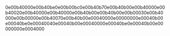 0e00b40000e00b40be0e00b00bc0e00b40b70e00b40b00e00b40000e00b40020e00b40000e00b40000e00b40b00e00b40b00e00b00030e00b40000e00b00000e00b40070e00b40b00e00040000e00000000e00040b00e00040be0e00040040e00040b00e00040000e00040be0e00040b00e00000000e0004000
